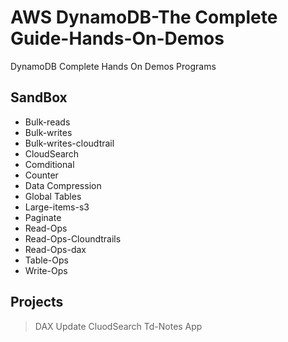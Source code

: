 # AWS DynamoDB-The Complete Guide-Hands-On-Demos
 DynamoDB Complete Hands On Demos Programs

## SandBox
- Bulk-reads
- Bulk-writes
- Bulk-writes-cloudtrail
- CloudSearch
- Comditional
- Counter
- Data Compression
- Global Tables
- Large-items-s3
- Paginate
- Read-Ops
- Read-Ops-Cloundtrails
- Read-Ops-dax
- Table-Ops
- Write-Ops

## Projects
> DAX
> Update CluodSearch
> Td-Notes App
